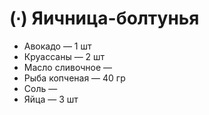# (∙) Яичница-болтунья

* Авокадо — 1 шт
* Круассаны — 2 шт
* Масло сливочное —
* Рыба копченая — 40 гр
* Соль —
* Яйца — 3 шт
